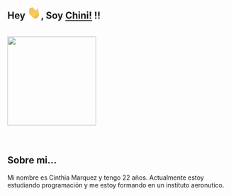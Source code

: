 ## Hey <img src="https://raw.githubusercontent.com/parth-27/parth-27/master/Hi.gif" width="30px">, Soy [Chini!](https://github.com/ChiniMarquez) !!

</br>

<img align="" src="https://giphy.com/gifs/ecardmint-space-avatar-girl-KZevAlTKyF1aOQkNbs" width="200" height="200"/>
</br></br></br>


## Sobre mi...

Mi nombre es Cinthia Marquez y tengo 22 años. Actualmente estoy estudiando programación y me estoy formando en un instituto aeronutico.


